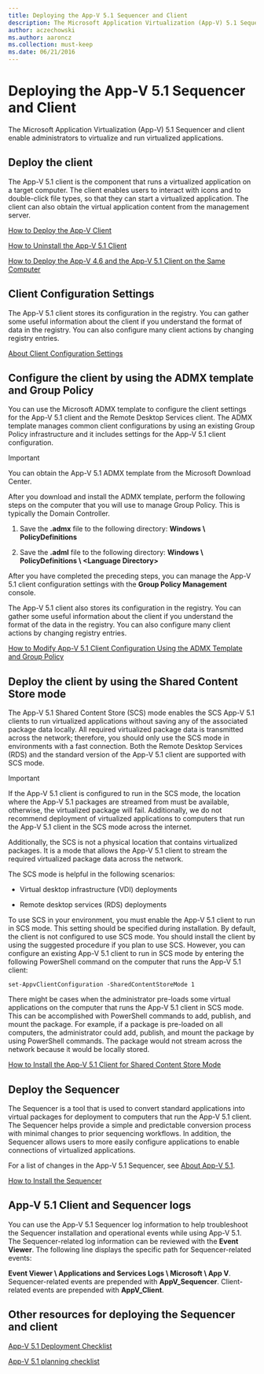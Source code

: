 ```yaml
---
title: Deploying the App-V 5.1 Sequencer and Client
description: The Microsoft Application Virtualization (App-V) 5.1 Sequencer and client enable administrators to virtualize and run virtualized applications.
author: aczechowski
ms.author: aaroncz
ms.collection: must-keep
ms.date: 06/21/2016
---
```



# Deploying the App-V 5.1 Sequencer and Client

The Microsoft Application Virtualization (App-V) 5.1 Sequencer and client enable administrators to virtualize and run virtualized applications.

## Deploy the client

The App-V 5.1 client is the component that runs a virtualized application on a target computer. The client enables users to interact with icons and to double-click file types, so that they can start a virtualized application. The client can also obtain the virtual application content from the management server.

[How to Deploy the App-V Client](how-to-deploy-the-app-v-client-51gb18030.md)

[How to Uninstall the App-V 5.1 Client](how-to-uninstall-the-app-v-51-client.md)

[How to Deploy the App-V 4.6 and the App-V 5.1 Client on the Same Computer](how-to-deploy-the-app-v-46-and-the-app-v--51-client-on-the-same-computer.md)

## Client Configuration Settings

The App-V 5.1 client stores its configuration in the registry. You can gather some useful information about the client if you understand the format of data in the registry. You can also configure many client actions by changing registry entries.

[About Client Configuration Settings](about-client-configuration-settings51.md)

## Configure the client by using the ADMX template and Group Policy

You can use the Microsoft ADMX template to configure the client settings for the App-V 5.1 client and the Remote Desktop Services client. The ADMX template manages common client configurations by using an existing Group Policy infrastructure and it includes settings for the App-V 5.1 client configuration.

> [!IMPORTANT]
> You can obtain the App-V 5.1 ADMX template from the Microsoft Download Center.

After you download and install the ADMX template, perform the following steps on the computer that you will use to manage Group Policy. This is typically the Domain Controller.

1.  Save the **.admx** file to the following directory: **Windows \\ PolicyDefinitions**

2.  Save the **.adml** file to the following directory: **Windows \\ PolicyDefinitions \\ &lt;Language Directory&gt;**

After you have completed the preceding steps, you can manage the App-V 5.1 client configuration settings with the **Group Policy Management** console.

The App-V 5.1 client also stores its configuration in the registry. You can gather some useful information about the client if you understand the format of the data in the registry. You can also configure many client actions by changing registry entries.

[How to Modify App-V 5.1 Client Configuration Using the ADMX Template and Group Policy](how-to-modify-app-v-51-client-configuration-using-the-admx-template-and-group-policy.md)

## Deploy the client by using the Shared Content Store mode

The App-V 5.1 Shared Content Store (SCS) mode enables the SCS App-V 5.1 clients to run virtualized applications without saving any of the associated package data locally. All required virtualized package data is transmitted across the network; therefore, you should only use the SCS mode in environments with a fast connection. Both the Remote Desktop Services (RDS) and the standard version of the App-V 5.1 client are supported with SCS mode.

> [!IMPORTANT]
> If the App-V 5.1 client is configured to run in the SCS mode, the location where the App-V 5.1 packages are streamed from must be available, otherwise, the virtualized package will fail. Additionally, we do not recommend deployment of virtualized applications to computers that run the App-V 5.1 client in the SCS mode across the internet.

Additionally, the SCS is not a physical location that contains virtualized packages. It is a mode that allows the App-V 5.1 client to stream the required virtualized package data across the network.

The SCS mode is helpful in the following scenarios:

- Virtual desktop infrastructure (VDI) deployments

- Remote desktop services (RDS) deployments

To use SCS in your environment, you must enable the App-V 5.1 client to run in SCS mode. This setting should be specified during installation. By default, the client is not configured to use SCS mode. You should install the client by using the suggested procedure if you plan to use SCS. However, you can configure an existing App-V 5.1 client to run in SCS mode by entering the following PowerShell command on the computer that runs the App-V 5.1 client:

`set-AppvClientConfiguration -SharedContentStoreMode 1`

There might be cases when the administrator pre-loads some virtual applications on the computer that runs the App-V 5.1 client in SCS mode. This can be accomplished with PowerShell commands to add, publish, and mount the package. For example, if a package is pre-loaded on all computers, the administrator could add, publish, and mount the package by using PowerShell commands. The package would not stream across the network because it would be locally stored.

[How to Install the App-V 5.1 Client for Shared Content Store Mode](how-to-install-the-app-v-51-client-for-shared-content-store-mode.md)

## Deploy the Sequencer

The Sequencer is a tool that is used to convert standard applications into virtual packages for deployment to computers that run the App-V 5.1 client. The Sequencer helps provide a simple and predictable conversion process with minimal changes to prior sequencing workflows. In addition, the Sequencer allows users to more easily configure applications to enable connections of virtualized applications.

For a list of changes in the App-V 5.1 Sequencer, see [About App-V 5.1](about-app-v-51.md).

[How to Install the Sequencer](how-to-install-the-sequencer-51beta-gb18030.md)

## <a href="" id="---------app-v-5-1-client-and-sequencer-logs"></a> App-V 5.1 Client and Sequencer logs

You can use the App-V 5.1 Sequencer log information to help troubleshoot the Sequencer installation and operational events while using App-V 5.1. The Sequencer-related log information can be reviewed with the **Event Viewer**. The following line displays the specific path for Sequencer-related events:

**Event Viewer \\ Applications and Services Logs \\ Microsoft \\ App V**. Sequencer-related events are prepended with **AppV\_Sequencer**. Client-related events are prepended with **AppV\_Client**.

## Other resources for deploying the Sequencer and client

[App-V 5.1 Deployment Checklist](app-v-51-deployment-checklist.md)

[App-V 5.1 planning checklist](app-v-51-planning-checklist.md)
